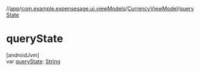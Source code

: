 //[app](../../../index.md)/[com.example.expensesage.ui.viewModels](../index.md)/[CurrencyViewModel](index.md)/[queryState](query-state.md)

# queryState

[androidJvm]\
var [queryState](query-state.md): [String](https://kotlinlang.org/api/latest/jvm/stdlib/kotlin/-string/index.html)
